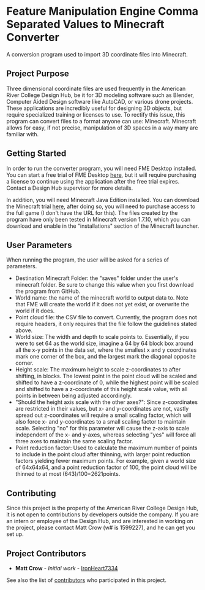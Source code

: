 # Feature Manipulation Engine Comma Separated Values to Minecraft Converter

A conversion program used to import 3D coordinate files into Minecraft.

## Project Purpose

Three dimensional coordinate files are used frequently in the American River College Design Hub, be it for 3D modeling software such as Blender, Computer Aided Design software like AutoCAD, or various drone projects. These applications are incredibly useful for designing 3D objects, but require specialized training or licenses to use. To rectify this issue, this program can convert files to a format anyone can use: Minecraft. Minecraft allows for easy, if not precise, manipulation of 3D spaces in a way many are familiar with.

## Getting Started

In order to run the converter program, you will need FME Desktop installed. You can start a free trial of FME Desktop [here](https://www.safe.com/fme/fme-desktop/), but it will require purchasing a license to continue using the application after the free trial expires. Contact a Design Hub supervisor for more details.

In addition, you will need Minecraft Java Edition installed. You can download the Minecraft trial [here](https://www.minecraft.net/en-us/download/), after doing so, you will need to purchase access to the full game (I don't have the URL for this). The files created by the program have only been tested in Minecraft version 1.7.10, which you can download and enable in the "installations" section of the Minecraft launcher.

## User Parameters
When running the program, the user will be asked for a series of parameters.
* Destination Minecraft Folder: the "saves" folder under the user's minecraft folder. Be sure to change this value when you first download the program from GitHub.
* World name: the name of the minecraft world to output data to. Note that FME will create the world if it does not yet exist, or overwrite the world if it does.
* Point cloud file: the CSV file to convert. Currently, the program does not require headers, it only requires that the file follow the guidelines stated above.
* World size: The width and depth to scale points to. Essentially, if you were to set 64 as the world size, imagine a 64 by 64 block box around all the x-y points in the data set, where  the smallest x and y coordinates mark one corner of the box, and the largest mark the diagonal opposite corner.
* Height scale: The maximum height to scale z-coordinates to after shifting, in blocks. The lowest point in the point cloud will be scaled and shifted to have a z-coordinate of 0, while the highest point will be scaled and shifted to have a z-coordinate of this height scale value, with all points in between being adjusted accordingly.
* "Should the height axis scale with the other axes?": Since z-coordinates are restricted in their values, but x- and y-coordinates are not, vastly spread out z-coordinates will require a small scaling factor, which will also force x- and y-coordinates to a small scaling factor to maintain scale. Selecting "no" for this parameter will cause the z-axis to scale independent of the x- and y-axes, whereas selecting "yes" will force all three axes to maintain the same scaling factor.
* Point reduction factor: Used to calculate the maximum number of points to include in the point cloud after thinning, with larger point reduction factors yielding fewer maximum points. For example, given a world size of 64x64x64, and a point reduction factor of 100, the point cloud will be thinned to at most (643)/100=2621points.


## Contributing

Since this project is the property of the American River College Design Hub, it is not open to contributions by developers outside the company. If you are an intern or employee of the Design Hub, and are interested in working on the project, please contact Matt Crow (w# is 1599227), and he can get you set up.

## Project Contributors

* **Matt Crow** - *Initial work* - [IronHeart7334](https://github.com/IronHeart7334)

See also the list of [contributors](https://github.com/design-hub-arc/ARCDHWebAutomator/contributors) who participated in this project.
